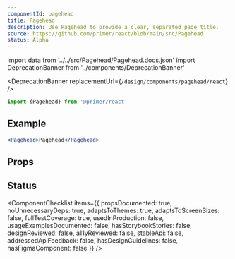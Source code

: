 ```yaml
---
componentId: pagehead
title: Pagehead
description: Use Pagehead to provide a clear, separated page title.
source: https://github.com/primer/react/blob/main/src/Pagehead
status: Alpha
---
```


import data from '../../src/Pagehead/Pagehead.docs.json'
import DeprecationBanner from '../components/DeprecationBanner'

<DeprecationBanner replacementUrl={`/design/components/pagehead/react`} />

```js
import {Pagehead} from '@primer/react'
```

## Example

```jsx live
<Pagehead>Pagehead</Pagehead>
```

## Props

<ComponentProps data={data} />

## Status

<ComponentChecklist
items={{
    propsDocumented: true,
    noUnnecessaryDeps: true,
    adaptsToThemes: true,
    adaptsToScreenSizes: false,
    fullTestCoverage: true,
    usedInProduction: false,
    usageExamplesDocumented: false,
    hasStorybookStories: false,
    designReviewed: false,
    a11yReviewed: false,
    stableApi: false,
    addressedApiFeedback: false,
    hasDesignGuidelines: false,
    hasFigmaComponent: false
  }}
/>
